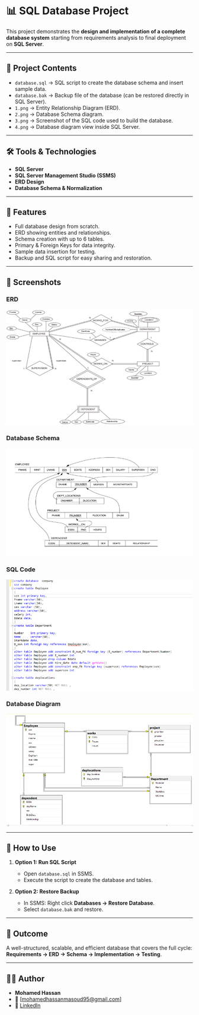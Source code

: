 # 📊 SQL Database Project

This project demonstrates the **design and implementation of a complete database system** starting from requirements analysis to final deployment on **SQL Server**.

---

## 📂 Project Contents
- `database.sql` → SQL script to create the database schema and insert sample data.  
- `database.bak` → Backup file of the database (can be restored directly in SQL Server).  
- `1.png` → Entity Relationship Diagram (ERD).  
- `2.png` → Database Schema diagram.  
- `3.png` → Screenshot of the SQL code used to build the database.  
- `4.png` → Database diagram view inside SQL Server.  

---

## 🛠️ Tools & Technologies
- **SQL Server**  
- **SQL Server Management Studio (SSMS)**  
- **ERD Design**  
- **Database Schema & Normalization**  

---

## 🚀 Features
- Full database design from scratch.  
- ERD showing entities and relationships.  
- Schema creation with up to 6 tables.  
- Primary & Foreign Keys for data integrity.  
- Sample data insertion for testing.  
- Backup and SQL script for easy sharing and restoration.  

---

## 📸 Screenshots
### ERD
![ERD](1.png)

### Database Schema
![Schema](2.png)

### SQL Code
![SQL Code](3.png)

### Database Diagram
![Database Diagram](4.png)

---

## 🔧 How to Use
1. **Option 1: Run SQL Script**  
   - Open `database.sql` in SSMS.  
   - Execute the script to create the database and tables.  

2. **Option 2: Restore Backup**  
   - In SSMS: Right click **Databases → Restore Database**.  
   - Select `database.bak` and restore.  

---

## 📌 Outcome
A well-structured, scalable, and efficient database that covers the full cycle:  
**Requirements → ERD → Schema → Implementation → Testing**.  

---

## 👨‍💻 Author
- **Mohamed Hassan**  
- 📧 [mohamedhassanmasoud95@gmail.com]  
- 🔗 [LinkedIn](https://www.linkedin.com/in/mohamed---hassan)  
